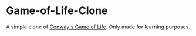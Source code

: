 # Game-of-Life-Clone
A simple clone of [Conway's Game of Life](https://en.wikipedia.org/wiki/Conway%27s_Game_of_Life).
Only made for learning purposes.
